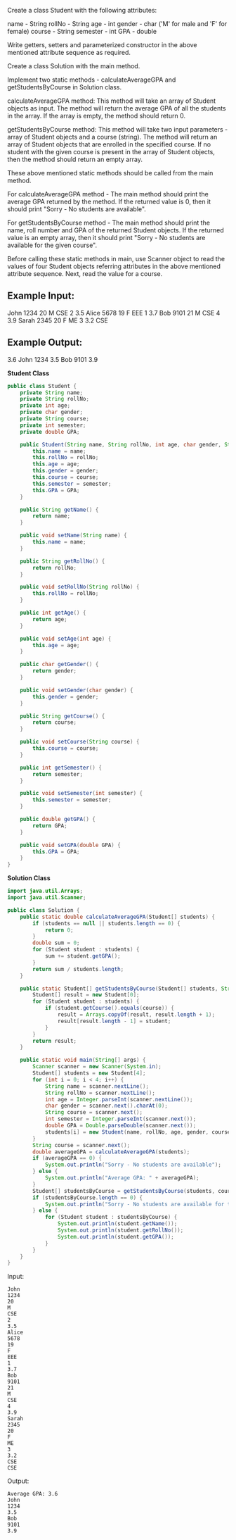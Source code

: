 Create a class Student with the following attributes:

name - String
rollNo - String
age - int
gender - char ('M' for male and 'F' for female)
course - String
semester - int
GPA - double

Write getters, setters and parameterized constructor in the above mentioned attribute sequence as required.

Create a class Solution with the main method.

Implement two static methods - calculateAverageGPA and getStudentsByCourse in Solution class.

calculateAverageGPA method:
This method will take an array of Student objects as input.
The method will return the average GPA of all the students in the array.
If the array is empty, the method should return 0.

getStudentsByCourse method:
This method will take two input parameters - array of Student objects and a course (string).
The method will return an array of Student objects that are enrolled in the specified course.
If no student with the given course is present in the array of Student objects, then the method should return an empty array.

These above mentioned static methods should be called from the main method.

For calculateAverageGPA method - The main method should print the average GPA returned by the method.
If the returned value is 0, then it should print "Sorry - No students are available".

For getStudentsByCourse method - The main method should print the name, roll number and GPA of the returned Student objects.
If the returned value is an empty array, then it should print "Sorry - No students are available for the given course".

Before calling these static methods in main, use Scanner object to read the values of four Student objects referring 
attributes in the above mentioned attribute sequence. Next, read the value for a course.

Example Input:
------------------------
John
1234
20
M
CSE
2
3.5
Alice
5678
19
F
EEE
1
3.7
Bob
9101
21
M
CSE
4
3.9
Sarah
2345
20
F
ME
3
3.2
CSE

Example Output:
---------------------------
3.6
John
1234
3.5
Bob
9101
3.9

**Student Class**
```java
public class Student {
    private String name;
    private String rollNo;
    private int age;
    private char gender;
    private String course;
    private int semester;
    private double GPA;

    public Student(String name, String rollNo, int age, char gender, String course, int semester, double GPA) {
        this.name = name;
        this.rollNo = rollNo;
        this.age = age;
        this.gender = gender;
        this.course = course;
        this.semester = semester;
        this.GPA = GPA;
    }

    public String getName() {
        return name;
    }

    public void setName(String name) {
        this.name = name;
    }

    public String getRollNo() {
        return rollNo;
    }

    public void setRollNo(String rollNo) {
        this.rollNo = rollNo;
    }

    public int getAge() {
        return age;
    }

    public void setAge(int age) {
        this.age = age;
    }

    public char getGender() {
        return gender;
    }

    public void setGender(char gender) {
        this.gender = gender;
    }

    public String getCourse() {
        return course;
    }

    public void setCourse(String course) {
        this.course = course;
    }

    public int getSemester() {
        return semester;
    }

    public void setSemester(int semester) {
        this.semester = semester;
    }

    public double getGPA() {
        return GPA;
    }

    public void setGPA(double GPA) {
        this.GPA = GPA;
    }
}
```

**Solution Class**
```java
import java.util.Arrays;
import java.util.Scanner;

public class Solution {
    public static double calculateAverageGPA(Student[] students) {
        if (students == null || students.length == 0) {
            return 0;
        }
        double sum = 0;
        for (Student student : students) {
            sum += student.getGPA();
        }
        return sum / students.length;
    }

    public static Student[] getStudentsByCourse(Student[] students, String course) {
        Student[] result = new Student[0];
        for (Student student : students) {
            if (student.getCourse().equals(course)) {
                result = Arrays.copyOf(result, result.length + 1);
                result[result.length - 1] = student;
            }
        }
        return result;
    }

    public static void main(String[] args) {
        Scanner scanner = new Scanner(System.in);
        Student[] students = new Student[4];
        for (int i = 0; i < 4; i++) {
            String name = scanner.nextLine();
            String rollNo = scanner.nextLine();
            int age = Integer.parseInt(scanner.nextLine());
            char gender = scanner.next().charAt(0);
            String course = scanner.next();
            int semester = Integer.parseInt(scanner.next());
            double GPA = Double.parseDouble(scanner.next());
            students[i] = new Student(name, rollNo, age, gender, course, semester, GPA);
        }
        String course = scanner.next();
        double averageGPA = calculateAverageGPA(students);
        if (averageGPA == 0) {
            System.out.println("Sorry - No students are available");
        } else {
            System.out.println("Average GPA: " + averageGPA);
        }
        Student[] studentsByCourse = getStudentsByCourse(students, course);
        if (studentsByCourse.length == 0) {
            System.out.println("Sorry - No students are available for the given course");
        } else {
            for (Student student : studentsByCourse) {
                System.out.println(student.getName());
                System.out.println(student.getRollNo());
                System.out.println(student.getGPA());
            }
        }
    }
}
```

Input:
```
John
1234
20
M
CSE
2
3.5
Alice
5678
19
F
EEE
1
3.7
Bob
9101
21
M
CSE
4
3.9
Sarah
2345
20
F
ME
3
3.2
CSE
CSE
```

Output:
```
Average GPA: 3.6
John
1234
3.5
Bob
9101
3.9
```